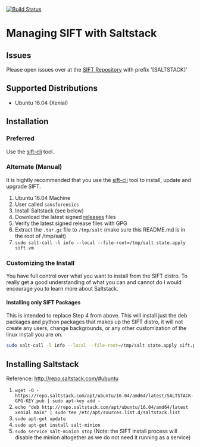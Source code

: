 [![Build Status](https://travis-ci.org/sans-dfir/sift-saltstack.svg?branch=master)](https://travis-ci.org/sans-dfir/sift-saltstack)

# Managing SIFT with Saltstack

## Issues 

Please open issues over at the [SIFT Repository](https://github.com/sans-dfir/sift-saltstack/issues) with prefix '[SALTSTACK]'

## Supported Distributions

* Ubuntu 16.04 (Xenial)

## Installation

### Preferred

Use the [sift-cli](https://github.com/sans-dfir/sift-cli) tool.

### Alternate (Manual)

It is hightly recommended that you use the [sift-cli](https://github.com/sans-dfir/sift-cli) tool to install, update and upgrade SIFT.

1. Ubuntu 16.04 Machine
2. User called `sansforensics`
3. Install Saltstack (see below)
4. Download the latest signed [releases](https://github.com/sans-dfir/sift-saltstack/releases/latest) files
5. Verify the latest signed release files with GPG
6. Extract the `.tar.gz` file to `/tmp/salt` (make sure this README.md is in the root of /tmp/salt)
7. `sudo salt-call -l info --local --file-root=/tmp/salt state.apply sift.vm`

### Customizing the Install

You have full control over what you want to install from the SIFT distro. To really get a good understanding of what you can and cannot do I would encourage you to learn more about Saltstack. 

#### Installing only SIFT Packages

This is intended to replace Step 4 from above. This will install just the deb packages and python packages that makes up the SIFT distro, it will not create any users, change backgrounds, or any other customization of the linux install you are on.

```bash
sudo salt-call -l info --local --file-root=/tmp/salt state.apply sift.pkgs
```

## Installing Saltstack

Reference: http://repo.saltstack.com/#ubuntu

1. `wget -O - https://repo.saltstack.com/apt/ubuntu/16.04/amd64/latest/SALTSTACK-GPG-KEY.pub | sudo apt-key add -`
2. `echo "deb http://repo.saltstack.com/apt/ubuntu/16.04/amd64/latest xenial main" | sudo tee /etc/apt/sources.list.d/saltstack.list`
3. `sudo apt-get update`
4. `sudo apt-get install salt-minion`
5. `sudo service salt-minion stop` (Note: the SIFT install process will disable the minion altogether as we do not need it running as a service)
